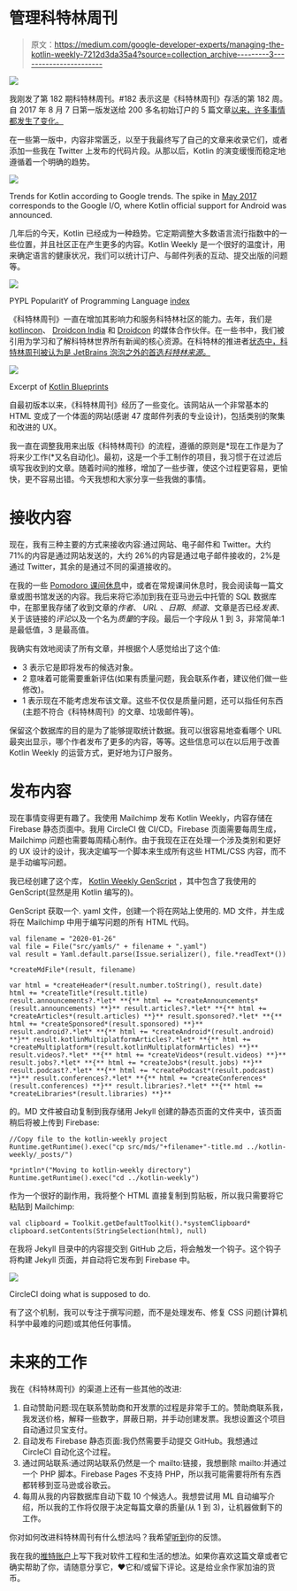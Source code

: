 # 管理科特林周刊

> 原文：<https://medium.com/google-developer-experts/managing-the-kotlin-weekly-7212d3da35a4?source=collection_archive---------3----------------------->

![](img/3697c60c22da9e7676657fe43dad4c8f.png)

我刚发了第 182 期科特林周刊。#182 表示这是《科特林周刊》存活的第 182 周。自 2017 年 8 月 7 日第一版发送给 200 多名初始订户的 5 篇文章[以来，许多事情都发生了变化。](https://us12.campaign-archive.com/?u=f39692e245b94f7fb693b6d82&id=7776379469)

在一些第一版中，内容非常匮乏，以至于我最终写了自己的文章来收录它们，或者添加一些我在 Twitter 上发布的代码片段。从那以后，Kotlin 的演变缓慢而稳定地遵循着一个明确的趋势。

![](img/182da5ebdda53e75e04727249a507faa.png)

Trends for Kotlin according to Google trends. The spike in [May 2017](https://trends.google.com/trends/explore?date=today%205-y&geo=US&q=%2Fm%2F0_lcrx4) corresponds to the Google I/O, where Kotlin official support for Android was announced.

几年后的今天，Kotlin 已经成为一种趋势。它定期调整大多数语言流行指数中的一些位置，并且社区正在产生更多的内容。Kotlin Weekly 是一个很好的温度计，用来确定语言的健康状况，我们可以统计订户、与邮件列表的互动、提交出版的问题等。

![](img/a8407090314ed98741d3901143fdc5c4.png)

PYPL PopularitY of Programming Language [index](http://pypl.github.io/PYPL.html)

《科特林周刊》一直在增加其影响力和服务科特林社区的能力。去年，我们是[kotlincon](https://kotlinconf.com/partners/)、 [Droidcon India](https://www.in.droidcon.com/) 和 [Droidcon](http://droidcon.com/) 的媒体合作伙伴。在一些书中，我们被引用为学习和了解科特林世界所有新闻的核心资源。在科特林的推进者[状态中，科特林周刊被认为是 JetBrains 泡泡之外的首选*科特林来源。*](https://pusher.com/state-of-kotlin)

![](img/4d38e749e75e931c15b216dba963b3a0.png)

Excerpt of [Kotlin Blueprints](https://books.google.com.vn/books?id=aMxPDwAAQBAJ&pg=PA17&lpg=PA17&dq=%22kotlin+weekly%22&source=bl&ots=VzxKUMt-_J&sig=ACfU3U1gssY4XE8CbvBQB3TLBmA7nr-3Fw&hl=en&sa=X&ved=2ahUKEwiZ3Ojg0J7nAhXSc94KHZxWCnA4ChDoATAGegQIChAB#v=onepage&q=%22kotlin%20weekly%22&f=false)

自最初版本以来，《科特林周刊》经历了一些变化。该网站从一个非常基本的 HTML 变成了一个体面的网站(感谢 47 度邮件列表的专业设计)，包括类别的聚集和改进的 UX。

我一直在调整我用来出版《科特林周刊》的流程，遵循的原则是*现在工作是为了将来少工作(*又名自动化)。最初，这是一个手工制作的项目，我习惯于在过滤后填写我收到的文章。随着时间的推移，增加了一些步骤，使这个过程更容易，更愉快，更不容易出错。今天我想和大家分享一些我做的事情。

# 接收内容

现在，我有三种主要的方式来接收内容:通过网站、电子邮件和 Twitter。大约 71%的内容是通过网站发送的，大约 26%的内容是通过电子邮件接收的，2%是通过 Twitter，其余的是通过不同的渠道接收的。

在我的一些 [Pomodoro 课间休息](https://en.wikipedia.org/wiki/Pomodoro_Technique)中，或者在常规课间休息时，我会阅读每一篇文章或图书馆发送的内容。我后来将它添加到我在亚马逊云中托管的 SQL 数据库中，在那里我存储了收到文章的*作者*、 *URL* 、*日期*、*频道*、文章是否已经*发表*、关于该链接的*评论*以及一个名为*质量*的字段。最后一个字段从 1 到 3，非常简单:1 是最低值，3 是最高值。

我确实有效地阅读了所有文章，并根据个人感觉给出了这个值:

*   3 表示它是即将发布的候选对象。
*   2 意味着可能需要重新评估(如果有质量问题，我会联系作者，建议他们做一些修改)。
*   1 表示现在不能考虑发布该文章。这些不仅仅是质量问题，还可以指任何东西(主题不符合《科特林周刊》的文章、垃圾邮件等)。

保留这个数据库的目的是为了能够提取统计数据。我可以很容易地查看哪个 URL 最突出显示，哪个作者发布了更多的内容，等等。这些信息可以在以后用于改善 Kotlin Weekly 的运营方式，更好地为订户服务。

# **发布内容**

现在事情变得更有趣了。我使用 Mailchimp 发布 Kotlin Weekly，内容存储在 Firebase 静态页面中。我用 CircleCI 做 CI/CD。Firebase 页面需要每周生成，Mailchimp 问题也需要每周精心制作。由于我现在正在处理一个涉及类别和更好的 UX 设计的设计，我决定编写一个脚本来生成所有这些 HTML/CSS 内容，而不是手动编写问题。

我已经创建了这个库， [Kotlin Weekly GenScript](https://github.com/kikoso/Kotlin-Weekly-GenScript) ，其中包含了我使用的 GenScript(显然是用 Kotlin 编写的)。

GenScript 获取一个. yaml 文件，创建一个将在网站上使用的. MD 文件，并生成将在 Mailchimp 中用于编写问题的所有 HTML 代码。

```
val filename = "2020-01-26"
val file = File("src/yamls/" + filename + ".yaml")
val result = Yaml.default.parse(Issue.serializer(), file.*readText*())

*createMdFile*(result, filename)

var html = *createHeader*(result.number.toString(), result.date)
html += *createTitle*(result.title)
result.announcements?.*let* **{** html += *createAnnouncements*(result.announcements) **}** result.articles?.*let* **{** html += *createArticles*(result.articles) **}** result.sponsored?.*let* **{** html += *createSponsored*(result.sponsored) **}** result.android?.*let* **{** html += *createAndroid*(result.android) **}** result.kotlinMultiplatformArticles?.*let* **{** html += *createMultiplatform*(result.kotlinMultiplatformArticles) **}** result.videos?.*let* **{** html += *createVideos*(result.videos) **}** result.jobs?.*let* **{** html += *createJobs*(result.jobs) **}** result.podcast?.*let* **{** html += *createPodcast*(result.podcast) **}** result.conferences?.*let* **{** html += *createConferences*(result.conferences) **}** result.libraries?.*let* **{** html += *createLibraries*(result.libraries) **}**
```

的。MD 文件被自动复制到我存储用 Jekyll 创建的静态页面的文件夹中，该页面稍后将被上传到 Firebase:

```
//Copy file to the kotlin-weekly project
Runtime.getRuntime().exec("cp src/mds/"+filename+"-title.md ../kotlin-weekly/_posts/")

*println*("Moving to kotlin-weekly directory")
Runtime.getRuntime().exec("cd ../kotlin-weekly")
```

作为一个很好的副作用，我将整个 HTML 直接复制到剪贴板，所以我只需要将它粘贴到 Mailchimp:

```
val clipboard = Toolkit.getDefaultToolkit().*systemClipboard* clipboard.setContents(StringSelection(html), null)
```

在我将 Jekyll 目录中的内容提交到 GitHub 之后，将会触发一个钩子。这个钩子将构建 Jekyll 页面，并自动将它发布到 Firebase 中。

![](img/e162dbcfba63c58a709515fee039f93a.png)

CircleCI doing what is supposed to do.

有了这个机制，我可以专注于撰写问题，而不是处理发布、修复 CSS 问题(计算机科学中最难的问题)或其他任何事情。

# 未来的工作

我在《科特林周刊》的渠道上还有一些其他的改进:

1.  自动赞助问题:现在联系赞助商和开发票的过程是非常手工的。赞助商联系我，我发送价格，解释一些数字，屏蔽日期，并手动创建发票。我想设置这个项目自动通过贝宝支付。
2.  自动发布 Firebase 静态页面:我仍然需要手动提交 GitHub。我想通过 CircleCI 自动化这个过程。
3.  通过网站联系:通过网站联系仍然是一个 mailto:链接，我想删除 mailto:并通过一个 PHP 脚本。Firebase Pages 不支持 PHP，所以我可能需要将所有东西都转移到亚马逊或谷歌云。
4.  每周从我的内容数据库自动下载 10 个候选人。我想尝试用 ML 自动编写介绍，所以我的工作将仅限于决定每篇文章的质量(从 1 到 3)，让机器做剩下的工作。

你对如何改进科特林周刊有什么想法吗？我希望[听到](https://twitter.com/eenriquelopez)你的反馈。

我在我的[推特账户](https://twitter.com/eenriquelopez)上写下我对软件工程和生活的想法。如果你喜欢这篇文章或者它确实帮助了你，请随意分享它，♥它和/或留下评论。这是给业余作家加油的货币。